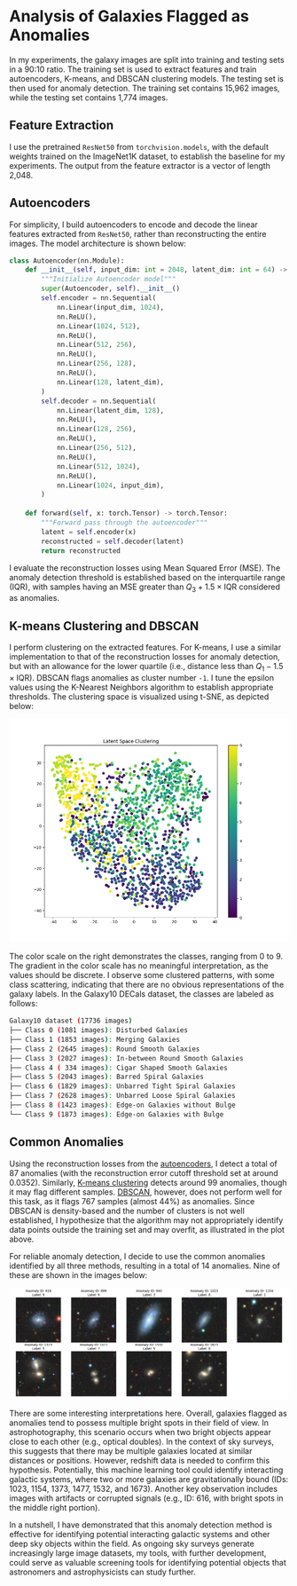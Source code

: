 # Analysis of Galaxies Flagged as Anomalies

In my experiments, the galaxy images are split into training and testing sets in a 90:10 ratio. The training set is used to extract features and train autoencoders, K-means, and DBSCAN clustering models. The testing set is then used for anomaly detection. The training set contains 15,962 images, while the testing set contains 1,774 images.

## Feature Extraction

I use the pretrained `ResNet50` from `torchvision.models`, with the default weights trained on the ImageNet1K dataset, to establish the baseline for my experiments. The output from the feature extractor is a vector of length 2,048.

## Autoencoders

For simplicity, I build autoencoders to encode and decode the linear features extracted from `ResNet50`, rather than reconstructing the entire images. The model architecture is shown below:

```python
class Autoencoder(nn.Module):
    def __init__(self, input_dim: int = 2048, latent_dim: int = 64) -> None:
        """Initialize Autoencoder model"""
        super(Autoencoder, self).__init__()
        self.encoder = nn.Sequential(
            nn.Linear(input_dim, 1024),
            nn.ReLU(),
            nn.Linear(1024, 512),
            nn.ReLU(),
            nn.Linear(512, 256),
            nn.ReLU(),
            nn.Linear(256, 128),
            nn.ReLU(),
            nn.Linear(128, latent_dim),
        )
        self.decoder = nn.Sequential(
            nn.Linear(latent_dim, 128),
            nn.ReLU(),
            nn.Linear(128, 256),
            nn.ReLU(),
            nn.Linear(256, 512),
            nn.ReLU(),
            nn.Linear(512, 1024),
            nn.ReLU(),
            nn.Linear(1024, input_dim),
        )

    def forward(self, x: torch.Tensor) -> torch.Tensor:
        """Forward pass through the autoencoder"""
        latent = self.encoder(x)
        reconstructed = self.decoder(latent)
        return reconstructed
```

I evaluate the reconstruction losses using Mean Squared Error (MSE). The anomaly detection threshold is established based on the interquartile range (IQR), with samples having an MSE greater than $Q_3 + 1.5 \times \text{IQR}$ considered as anomalies.

## K-means Clustering and DBSCAN

I perform clustering on the extracted features. For K-means, I use a similar implementation to that of the reconstruction losses for anomaly detection, but with an allowance for the lower quartile (i.e., distance less than $Q_1 - 1.5 \times \text{IQR}$). DBSCAN flags anomalies as cluster number `-1`. I tune the epsilon values using the K-Nearest Neighbors algorithm to establish appropriate thresholds. The clustering space is visualized using t-SNE, as depicted below:

![t-SNE](/reports/figures/latent_space.png)

The color scale on the right demonstrates the classes, ranging from 0 to 9. The gradient in the color scale has no meaningful interpretation, as the values should be discrete. I observe some clustered patterns, with some class scattering, indicating that there are no obvious representations of the galaxy labels. In the Galaxy10 DECals dataset, the classes are labeled as follows:

```bash
Galaxy10 dataset (17736 images)
├── Class 0 (1081 images): Disturbed Galaxies
├── Class 1 (1853 images): Merging Galaxies
├── Class 2 (2645 images): Round Smooth Galaxies
├── Class 3 (2027 images): In-between Round Smooth Galaxies
├── Class 4 ( 334 images): Cigar Shaped Smooth Galaxies
├── Class 5 (2043 images): Barred Spiral Galaxies
├── Class 6 (1829 images): Unbarred Tight Spiral Galaxies
├── Class 7 (2628 images): Unbarred Loose Spiral Galaxies
├── Class 8 (1423 images): Edge-on Galaxies without Bulge
└── Class 9 (1873 images): Edge-on Galaxies with Bulge
```

## Common Anomalies

Using the reconstruction losses from the [autoencoders](/results/reconstruction_losses_anomalies.txt), I detect a total of 87 anomalies (with the reconstruction error cutoff threshold set at around 0.0352). Similarly, [K-means clustering](/results/kmeans_anomalies.txt) detects around 99 anomalies, though it may flag different samples. [DBSCAN](/results/dbscan_anomalies.txt), however, does not perform well for this task, as it flags 767 samples (almost 44%) as anomalies. Since DBSCAN is density-based and the number of clusters is not well established, I hypothesize that the algorithm may not appropriately identify data points outside the training set and may overfit, as illustrated in the plot above.

For reliable anomaly detection, I decide to use the common anomalies identified by all three methods, resulting in a total of 14 anomalies. Nine of these are shown in the images below:

![Galaxies Flagged as Anomalies](/reports/figures/sampled_anomalies.png)

There are some interesting interpretations here. Overall, galaxies flagged as anomalies tend to possess multiple bright spots in their field of view. In astrophotography, this scenario occurs when two bright objects appear close to each other (e.g., optical doubles). In the context of sky surveys, this suggests that there may be multiple galaxies located at similar distances or positions. However, redshift data is needed to confirm this hypothesis. Potentially, this machine learning tool could identify interacting galactic systems, where two or more galaxies are gravitationally bound (IDs: 1023, 1154, 1373, 1477, 1532, and 1673). Another key observation includes images with artifacts or corrupted signals (e.g., ID: 616, with bright spots in the middle right portion).

In a nutshell, I have demonstrated that this anomaly detection method is effective for identifying potential interacting galactic systems and other deep sky objects within the field. As ongoing sky surveys generate increasingly large image datasets, my tools, with further development, could serve as valuable screening tools for identifying potential objects that astronomers and astrophysicists can study further.
